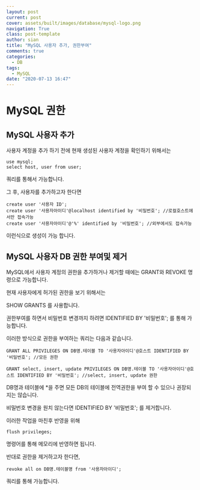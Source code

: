 ```yaml
---
layout: post
current: post
cover: assets/built/images/database/mysql-logo.png
navigation: True
class: post-template
author: sian
title: "MySQL 사용자 추가, 권한부여"
comments: true
categories:
  - DB
tags:
  - MySQL
date: "2020-07-13 16:47"
---
```


# MySQL 권한

## MySQL 사용자 추가

사용자 계정을 추가 하기 전에 현재 생성된 사용자 계정을 확인하기 위해서는

```
use mysql;
select host, user from user;
```

쿼리를 통해서 가능합니다.

그 후, 사용자를 추가하고자 한다면

```
create user '사용자 ID';
create user '사용자아이디'@localhost identified by '비밀번호'; //로컬호스트에서만 접속가능
create user '사용자아이디'@'%' identified by '비밀번호'; //외부에서도 접속가능
```

이런식으로 생성이 가능 합니다.



## MySQL 사용자 DB 권한 부여및 제거

MySQL에서 사용자 계정의 권한을 추가하거나 제거할 때에는 GRANT와 REVOKE 명령으로 가능합니다.

현재 사용자에게 허가된 권한을 보기 위해서는

SHOW GRANTS 를 사용합니다.

권한부여를 하면서 비밀번호 변경까지 하려면 IDENTIFIED BY '비밀번호'; 를 통해 가능합니다.

이러한 방식으로 권한을 부여하는 쿼리는 다음과 같습니다.

```
GRANT ALL PRIVILEGES ON DB명.테이블 TO '사용자아이디'@호스트 IDENTIFIED BY '비밀번호'; //모든 권한

GRANT select, insert, update PRIVILEGES ON DB명.테이블 TO '사용자아이디'@호스트 IDENTIFIED BY '비밀번호'; //select, insert, update 권한
```

DB명과 테이블에 *을 주면 모든 DB의 테이블에 전역권한을 부여 할 수 있으나 권장되지는 않습니다.

비밀번호 변경을 원치 않는다면 IDENTIFIED BY '비밀번호'; 를 제거합니다.

이러한 작업을 마친후 반영을 위해

```
flush privileges;
```

명령어를 통해 메모리에 반영하면 됩니다.

반대로 권한을 제거하고자 한다면,

```
revoke all on DB명.테이블명 from '사용자아이디'; 
```

쿼리를 통해 가능합니다.